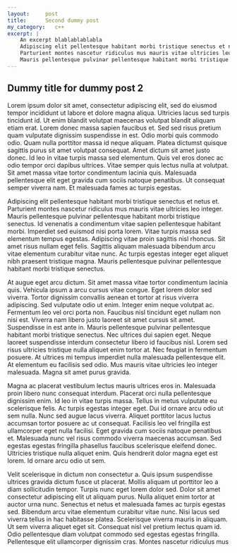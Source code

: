 ```yaml
---
layout:     post
title:      Second dummy post
my_category:   c++
excerpt: |  
    An excerpt blablablablabla
    Adipiscing elit pellentesque habitant morbi tristique senectus et netus et. 
    Parturient montes nascetur ridiculus mus mauris vitae ultricies leo integer. 
    Mauris pellentesque pulvinar pellentesque habitant morbi tristique senectus. Id venenatis a condimentum vitae sapien pellentesque habitant morbi. Imperdiet sed euismod nisi porta lorem.
---
```

## Dummy title for dummy post 2

Lorem ipsum dolor sit amet, consectetur adipiscing elit, sed do eiusmod tempor incididunt ut labore et dolore magna aliqua. Ultricies lacus sed turpis tincidunt id. Ut enim blandit volutpat maecenas volutpat blandit aliquam etiam erat. Lorem donec massa sapien faucibus et. Sed sed risus pretium quam vulputate dignissim suspendisse in est. Odio morbi quis commodo odio. Quam nulla porttitor massa id neque aliquam. Platea dictumst quisque sagittis purus sit amet volutpat consequat. Amet dictum sit amet justo donec. Id leo in vitae turpis massa sed elementum. Quis vel eros donec ac odio tempor orci dapibus ultrices. Vitae semper quis lectus nulla at volutpat. Sit amet massa vitae tortor condimentum lacinia quis. Malesuada pellentesque elit eget gravida cum sociis natoque penatibus. Ut consequat semper viverra nam. Et malesuada fames ac turpis egestas.

Adipiscing elit pellentesque habitant morbi tristique senectus et netus et. Parturient montes nascetur ridiculus mus mauris vitae ultricies leo integer. Mauris pellentesque pulvinar pellentesque habitant morbi tristique senectus. Id venenatis a condimentum vitae sapien pellentesque habitant morbi. Imperdiet sed euismod nisi porta lorem. Vitae turpis massa sed elementum tempus egestas. Adipiscing vitae proin sagittis nisl rhoncus. Sit amet risus nullam eget felis. Sagittis aliquam malesuada bibendum arcu vitae elementum curabitur vitae nunc. Ac turpis egestas integer eget aliquet nibh praesent tristique magna. Mauris pellentesque pulvinar pellentesque habitant morbi tristique senectus.

At augue eget arcu dictum. Sit amet massa vitae tortor condimentum lacinia quis. Vehicula ipsum a arcu cursus vitae congue. Eget lorem dolor sed viverra. Tortor dignissim convallis aenean et tortor at risus viverra adipiscing. Sed vulputate odio ut enim. Integer enim neque volutpat ac. Fermentum leo vel orci porta non. Faucibus nisl tincidunt eget nullam non nisi est. Viverra nam libero justo laoreet sit amet cursus sit amet. Suspendisse in est ante in. Mauris pellentesque pulvinar pellentesque habitant morbi tristique senectus. Nec ultrices dui sapien eget. Neque laoreet suspendisse interdum consectetur libero id faucibus nisl. Lorem sed risus ultricies tristique nulla aliquet enim tortor at. Nec feugiat in fermentum posuere. At ultrices mi tempus imperdiet nulla malesuada pellentesque elit. At elementum eu facilisis sed odio. Mus mauris vitae ultricies leo integer malesuada. Magna sit amet purus gravida.

Magna ac placerat vestibulum lectus mauris ultrices eros in. Malesuada proin libero nunc consequat interdum. Placerat orci nulla pellentesque dignissim enim. Id leo in vitae turpis massa. Tellus in metus vulputate eu scelerisque felis. Ac turpis egestas integer eget. Dui id ornare arcu odio ut sem nulla. Nunc sed augue lacus viverra. Aliquet porttitor lacus luctus accumsan tortor posuere ac ut consequat. Facilisis leo vel fringilla est ullamcorper eget nulla facilisi. Eget gravida cum sociis natoque penatibus et. Malesuada nunc vel risus commodo viverra maecenas accumsan. Sed egestas egestas fringilla phasellus faucibus scelerisque eleifend donec. Ultricies tristique nulla aliquet enim. Quis hendrerit dolor magna eget est lorem. Id ornare arcu odio ut sem.

Velit scelerisque in dictum non consectetur a. Quis ipsum suspendisse ultrices gravida dictum fusce ut placerat. Mollis aliquam ut porttitor leo a diam sollicitudin tempor. Turpis nunc eget lorem dolor sed. Dolor sit amet consectetur adipiscing elit ut aliquam purus. Nulla aliquet enim tortor at auctor urna nunc. Senectus et netus et malesuada fames ac turpis egestas sed. Bibendum arcu vitae elementum curabitur vitae nunc. Nisi lacus sed viverra tellus in hac habitasse platea. Scelerisque viverra mauris in aliquam. Ut sem viverra aliquet eget sit. Consequat nisl vel pretium lectus quam id. Odio pellentesque diam volutpat commodo sed egestas egestas fringilla. Pellentesque elit ullamcorper dignissim cras. Montes nascetur ridiculus mus 
